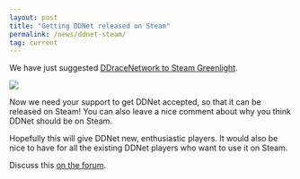 ```yaml
---
layout: post
title: "Getting DDNet released on Steam"
permalink: /news/ddnet-steam/
tag: current
---
```

We have just suggested [DDraceNetwork to Steam Greenlight](http://steamcommunity.com/sharedfiles/filedetails/?id=506147661).

[<img class="demo" src="/_uploads/ddnet-to-greenlight.svg" />](http://steamcommunity.com/sharedfiles/filedetails/?id=506147661)

Now we need your support to get DDNet accepted, so that it can be released on Steam! You can also leave a nice comment about why you think DDNet should be on Steam.

Hopefully this will give DDNet new, enthusiastic players. It would also be nice to have for all the existing DDNet players who want to use it on Steam.

Discuss this [on the forum](//forum.ddnet.org/viewtopic.php?f=3&t=2125).
